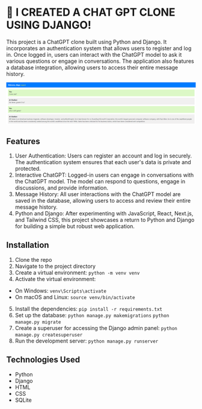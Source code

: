 # 🚀 I CREATED A CHAT GPT CLONE USING DJANGO!

This project is a ChatGPT clone built using Python and Django. It incorporates an authentication system that allows users to register and log in. Once logged in, users can interact with the ChatGPT model to ask it various questions or engage in conversations. The application also features a database integration, allowing users to access their entire message history.

![Screenshot](screen.png)

## Features
1. User Authentication: Users can register an account and log in securely. The authentication system ensures that each user's data is private and protected.
2. Interactive ChatGPT: Logged-in users can engage in conversations with the ChatGPT model. The model can respond to questions, engage in discussions, and provide information.
3. Message History: All user interactions with the ChatGPT model are saved in the database, allowing users to access and review their entire message history.
4. Python and Django: After experimenting with JavaScript, React, Next.js, and Tailwind CSS, this project showcases a return to Python and Django for building a simple but robust web application.

## Installation
1. Clone the repo
2. Navigate to the project directory
3. Create a virtual environment: ```python -m venv venv```
4. Activate the virtual environment:
- On Windows: ```venv\Scripts\activate```
- On macOS and Linux: ```source venv/bin/activate```
5. Install the dependencies: ```pip install -r requirements.txt```
6. Set up the database:
```python manage.py makemigrations```
```python manage.py migrate```
7. Create a superuser for accessing the Django admin panel: ```python manage.py createsuperuser```
8. Run the development server: ```python manage.py runserver```

## Technologies Used
- Python
- Django
- HTML
- CSS
- SQLite 

